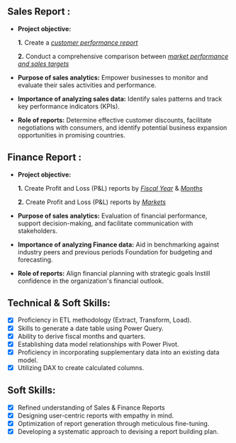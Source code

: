 ## Sales Report :


- **Project objective:** 

    **1.** Create a _[customer performance report](https://github.com/Vaishnavi-apt/Projects/blob/6cfba4570a1d1454176a1c741050e78ec16ed3ac/Customer%20Performance%20Report.pdf)_ 

    **2.** Conduct a comprehensive comparison between _[market performance and sales targets](https://github.com/Vaishnavi-apt/Projects/blob/6cfba4570a1d1454176a1c741050e78ec16ed3ac/Market%20Performance%20vs%20Target%20Report.pdf)_

- **Purpose of sales analytics:** Empower businesses to monitor and evaluate their sales activities and performance.

- **Importance of analyzing sales data:** Identify sales patterns and track key performance indicators (KPIs).

- **Role of reports:** Determine effective customer discounts, facilitate negotiations with consumers, and identify potential business expansion opportunities in promising countries.


## Finance Report :

- **Project objective:** 

    **1.** Create Profit and Loss (P&L) reports by _[Fiscal Year](https://github.com/Vaishnavi-apt/Projects/blob/6cfba4570a1d1454176a1c741050e78ec16ed3ac/P%26L%20Statement%20by%20Fiscal%20Year.pdf)_ & _[Months](https://github.com/Vaishnavi-apt/Projects/blob/6cfba4570a1d1454176a1c741050e78ec16ed3ac/P%26L%20Statement%20by%20Months.pdf)_ 

   **2.** Create Profit and Loss (P&L) reports by _[Markets](https://github.com/Vaishnavi-apt/Projects/blob/6cfba4570a1d1454176a1c741050e78ec16ed3ac/P%26L%20Statement%20by%20Markets.pdf)_

- **Purpose of sales analytics:** Evaluation of financial performance, support decision-making, and facilitate communication with stakeholders.

- **Importance of analyzing Finance data:** Aid in benchmarking against industry peers and previous periods Foundation for budgeting and forecasting.

- **Role of reports:** Align financial planning with strategic goals Instill confidence in the organization's financial outlook.


## Technical & Soft Skills:
- [x]	Proficiency in ETL methodology (Extract, Transform, Load).
- [x]	Skills to generate a date table using Power Query.
- [x]	Ability to derive fiscal months and quarters.
- [x]	Establishing data model relationships with Power Pivot.
- [x]	Proficiency in incorporating supplementary data into an existing data model.
- [x]	Utilizing DAX to create calculated columns.

## Soft Skills:
- [x]	Refined understanding of Sales & Finance Reports
- [x]	Designing user-centric reports with empathy in mind.
- [x]	Optimization of report generation through meticulous fine-tuning.
- [x]	Developing a systematic approach to devising a report building plan.
